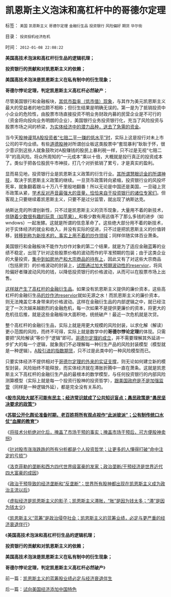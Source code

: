# 凯恩斯主义泡沫和高杠杆中的哥德尔定理

标签： `美国` `凯恩斯主义` `哥德尔定理` `金融衍生品` `投资银行` `风险偏好` `期货` `华尔街` 

目录： `投资投机经济危机`

时间： `2012-01-08 22:08:22`

**美国高技术泡沫和高杠杆衍生品的逻辑机理；**

**投资银行的贡献和对凯恩斯主义的依赖；**

**美国高技术泡沫是凯恩斯主义在私有制中的衍生现象；**

**哥德尔悖论定理，判定凯恩斯主义高杠杆必然破产**；

尽管美国银行和金融板块，[其低市盈率（低市值）现象](../../../2008/6/17/权重股估值水平超出国际成熟股市３－５倍.md)，与其作为美元凯恩斯主义最大的受益者的地位颇不相称；但衍生结果是明确无误的。第一是为了抵销投资中小企业的危险性，由股票市场直接投资不明业务财政内募的民营企业是不可行的（资金将向投向业务明朗的企业），美国银行业务投资银行化，充当了风险投资与股票市场之间的桥梁，[为实体经济中的潜力品种，送去了急需的资金](../../../2011/10/9/零和投机的贡献，高利贷是最核心的价格信号.md)。

当今天[股神谩骂A股投资者“七赔二平一赚的低水平”时](../../../2011/12/19/道德股神“唱衰股民”与“看空／唱空中国”不同.md)，实际上这是投行对未上市公司的平均业绩。有些[道德股神](../../../2011/6/30/学点经济学不能帮你发大财.md)对所谓创业板这类股票中“套现暴利”耿耿于怀，很少意识到这些人就象鼓吹对A股赚钱的股民上暴利税一样，只不过是无视“七赔二平”的高风险。将众所周知的“一元成本”乘以十倍，大概就是投行真正的投资成本了。类似于把各位股民牛市神技，打几个对折抵销了累亏，才是真实的盈利。

显而易见地，投资银行业是凯恩斯主义政策的衍生行业。[其所谓慧眼识金的所谓神技](../../../2011/6/25/凯恩斯主义是糟糕的玄学.md)，取决于凯恩斯主义政策的继续。一旦货币政策转向紧缩，投资银行业的风投坏死率，就象翻着跟斗十万八千里般地翻番！所以无论是中国还是美国，一旦碰上货币政策从紧，[学术反对声音最强大的音量，恰恰来自于投资银行的诸位专家们](../../../2011/6/26/诺贝尔经济学奖是利益中立的吗？.md)。但客观上只要继续着凯恩斯主义，只要不是过分监管，就出现了纳斯达克。

纳斯达克的所谓创新性，只不过是凯恩斯主义的货币现象，大量用不着的新技术，[伴随着少数很有趣的玩意（如苹果），](../../../2011/10/28/凯恩斯主义的（通胀／通缩）总是成对同时出现.md)和极少数有用远值不了那么多钱的进步（如wndows）一起发酵。这就是所谓的信息革命了。这些绝大部分用不着的新技术，对于实体经济的就业和收入，并没有实际的促进，只不过是把凯恩斯主义的价值转移，[转移到称为新技术的，事实上用不着的炒作领域](../../../2011/11/19/（科学发明＝艺术创作）只有娱乐价值；公有制生产力更高.md)；同样伴随实体百业萧条。

美国银行和金融板块不能作为炒作对象的第二个结果，就是为了适应金融蓝筹的业绩不稳定，出现了针对这些股票价格的波动而作的平准预期的包装；由于这类企业的大量投资，[集中到如房地产和大宗商品的持有上](../../../2010/3/30/为什么中港的富豪都是炒地产的？.md)，因此又有了对这些大宗商品（包括房贷）的价格波动的封装上，[试图通过加大预期波动性的reservior](../../../2009/4/4/“不确定性定律公式”广泛适用于社会经济政治生活.md)，将风险偏好者赚波动风险的钱，以降低投资银行的价格波动，从而可以在股票市场上出售。

[这样就产生了高杠杆的金融衍生品](../../../2011/6/23/为什么次贷危机有高杠杆？麦道夫和垃圾债券是高利贷吗？.md)。如果没有凯恩斯主义提供的廉价资本，这些高杠杆的金融衍生品[的炒作池reservior](../../../2012/1/5/股市的风险到底有多大？更大的风险从那里来？.md)就如无源之水！而凯恩斯主义的廉价资本，则无法掩盖它本身带来的价格波动。这样在金融衍生品的内部逻辑之中，就已经注定了一次次越来越剧烈的金融危机，每一次如果不是提供更廉价的资本，将更大的危机往后推，就是这些金融板块大面积地，统统破产！最近一次危机就是次贷。

整个高杠杆的金融衍生品，实际上就是用更大规模的风险封装，以求化解（解读）更小范围的风险，而终不可得，实际上就是数学中的**哥德尔悖论定理**的体现。只需要把“风险解读”等价于“逻辑”即可。[哥德尔定理的成立](../../../2009/6/5/构成科学完备性的基础断言就是三要素.md)，并不需要理解其外延进一步扩大的每一个逻辑，就象我们不必理解每一种衍生产品的风险封装模型（模型就是一种逻辑）。[A股引进的指数期货](../../../2010/5/26/指数期货的交换同样创造价值.md)，只不过是此类中的一种风险模型而已。

只要实体经济不提供相对于[哥德尔定理的外来的实证支撑](../../../2009/6/6/哥德尔悖论定理，唯心哲学的恶梦.md)，则无论如何建立新的模型封装，风险始终不能释放，而实体经济就在滞胀折腾中一直在萧条。这就是凯恩斯主义下高杠杆的金融衍生产品的最根本的数学模型，与任何投资银行的内部风险测算模型（实际上就是每一个投资行股神的投资哲学），[跟美国政府是不是加强监管](../../../2010/7/9/人民币不升值出口企业永远不会“准备好”.md)（同样是一种逻辑外延），都是完全没有关系的。

《[**股市风险大就不可能有民主；经济常识就成了公共知识盲点；愚民政策是“愚民坚决要求的政策”**](../../../2012/1/6/股市风险大，中国就不可能有民主.md)》

《[**苏联公开化舆论准备时期，老百姓将所有观点视作“此派彼派”；公有制传统口水仗“血腥的教育”**](../../../2012/1/6/为什么苏联公开化，没有铺平戈尔巴乔夫改革路？.md)》

《[将技术分析绝对化后，掩盖了市场干预的事实；掩盖市场干预后，可方便股神卖拐](../../../2012/1/6/技术分析绝对化的政治意义和股神的奋斗.md)》

《[针对股市涨涨跌跌的所有分析都是个人投资哲学；让更多的人懂得打破“命中注定的亏损”](../../../2012/1/7/“选择命运盒子的技术”和“打破命运盒子的科学”.md)》

《[洛克菲勒的垄断和西方四代世界级富豪的发家；政治垄断/干预经济是世界近代四大富豪的成因](../../../2012/1/7/洛克菲勒垄断和四代大富豪的共同成因.md)》

《[政治干预导致的经济垄断和“反垄断”；世界所有股神都出现在凯恩斯主义成为政治主流以后](../../../2012/1/8/没有凯恩斯主义就没有股神.md)》

《[虚拟经济是凯恩斯主义的影子；凯恩斯主义滞胀，“胀”是因为钱太多；“滞”是因为钱太少](../../../2012/1/8/虚拟经济是凯恩斯主义的影子,“滞”与“胀”.md)》

《[凯恩斯主义“蓝筹”是政治侵夺社会；凯恩斯主义的蓝筹业绩，必定与更严重的经济衰退伴行](../../../2012/1/8/凯恩斯主义的蓝筹股业绩必定与经济衰退伴生.md)》

《**美国高技术泡沫和高杠杆衍生品的逻辑机理；**

**投资银行的贡献和对凯恩斯主义的依赖；**

**美国高技术泡沫是凯恩斯主义在私有制中的衍生现象；**

**哥德尔悖论定理，判定凯恩斯主义高杠杆必然破产**》



前一篇：[凯恩斯主义的蓝筹股业绩必定与经济衰退伴生](../../../2012/1/8/凯恩斯主义的蓝筹股业绩必定与经济衰退伴生.md)

后一篇：[试向美国经济添加中国特色](../../../2012/1/9/试向美国经济添加中国特色.md)